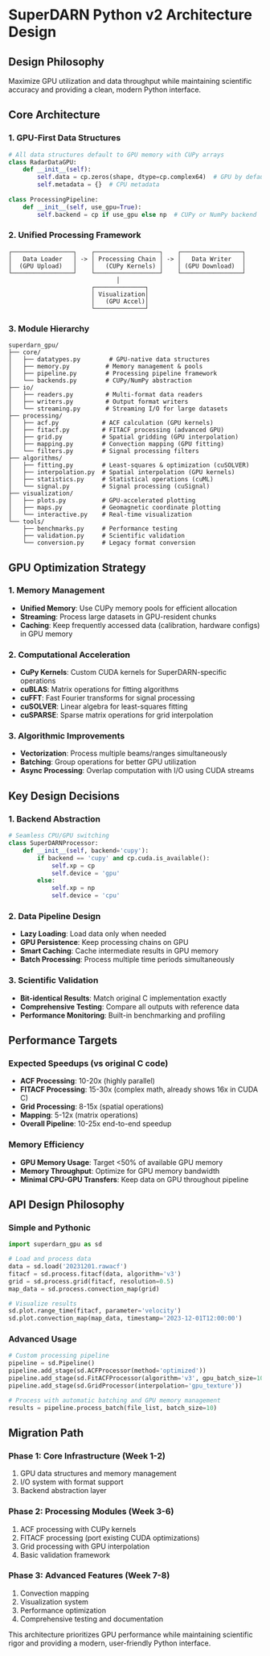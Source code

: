 # SuperDARN Python v2 Architecture Design

## Design Philosophy
Maximize GPU utilization and data throughput while maintaining scientific accuracy and providing a clean, modern Python interface.

## Core Architecture

### 1. **GPU-First Data Structures**
```python
# All data structures default to GPU memory with CUPy arrays
class RadarDataGPU:
    def __init__(self):
        self.data = cp.zeros(shape, dtype=cp.complex64)  # GPU by default
        self.metadata = {}  # CPU metadata
        
class ProcessingPipeline:
    def __init__(self, use_gpu=True):
        self.backend = cp if use_gpu else np  # CUPy or NumPy backend
```

### 2. **Unified Processing Framework**
```
┌─────────────────┐    ┌──────────────────┐    ┌─────────────────┐
│   Data Loader   │ -> │ Processing Chain │ -> │   Data Writer   │
│  (GPU Upload)   │    │   (CUPy Kernels) │    │ (GPU Download)  │
└─────────────────┘    └──────────────────┘    └─────────────────┘
                              │
                       ┌──────────────┐
                       │ Visualization│
                       │   (GPU Accel)│
                       └──────────────┘
```

### 3. **Module Hierarchy**

```
superdarn_gpu/
├── core/
│   ├── datatypes.py        # GPU-native data structures
│   ├── memory.py          # Memory management & pools
│   ├── pipeline.py        # Processing pipeline framework
│   └── backends.py        # CUPy/NumPy abstraction
├── io/
│   ├── readers.py         # Multi-format data readers
│   ├── writers.py         # Output format writers
│   └── streaming.py       # Streaming I/O for large datasets
├── processing/
│   ├── acf.py            # ACF calculation (GPU kernels)
│   ├── fitacf.py         # FITACF processing (advanced GPU)
│   ├── grid.py           # Spatial gridding (GPU interpolation)
│   ├── mapping.py        # Convection mapping (GPU fitting)
│   └── filters.py        # Signal processing filters
├── algorithms/
│   ├── fitting.py        # Least-squares & optimization (cuSOLVER)
│   ├── interpolation.py  # Spatial interpolation (GPU kernels)
│   ├── statistics.py     # Statistical operations (cuML)
│   └── signal.py         # Signal processing (cuSignal)
├── visualization/
│   ├── plots.py          # GPU-accelerated plotting
│   ├── maps.py           # Geomagnetic coordinate plotting
│   └── interactive.py    # Real-time visualization
└── tools/
    ├── benchmarks.py     # Performance testing
    ├── validation.py     # Scientific validation
    └── conversion.py     # Legacy format conversion
```

## GPU Optimization Strategy

### 1. **Memory Management**
- **Unified Memory**: Use CUPy memory pools for efficient allocation
- **Streaming**: Process large datasets in GPU-resident chunks
- **Caching**: Keep frequently accessed data (calibration, hardware configs) in GPU memory

### 2. **Computational Acceleration**
- **CuPy Kernels**: Custom CUDA kernels for SuperDARN-specific operations
- **cuBLAS**: Matrix operations for fitting algorithms
- **cuFFT**: Fast Fourier transforms for signal processing
- **cuSOLVER**: Linear algebra for least-squares fitting
- **cuSPARSE**: Sparse matrix operations for grid interpolation

### 3. **Algorithmic Improvements**
- **Vectorization**: Process multiple beams/ranges simultaneously
- **Batching**: Group operations for better GPU utilization
- **Async Processing**: Overlap computation with I/O using CUDA streams

## Key Design Decisions

### 1. **Backend Abstraction**
```python
# Seamless CPU/GPU switching
class SuperDARNProcessor:
    def __init__(self, backend='cupy'):
        if backend == 'cupy' and cp.cuda.is_available():
            self.xp = cp
            self.device = 'gpu'
        else:
            self.xp = np
            self.device = 'cpu'
```

### 2. **Data Pipeline Design**
- **Lazy Loading**: Load data only when needed
- **GPU Persistence**: Keep processing chains on GPU
- **Smart Caching**: Cache intermediate results in GPU memory
- **Batch Processing**: Process multiple time periods simultaneously

### 3. **Scientific Validation**
- **Bit-identical Results**: Match original C implementation exactly
- **Comprehensive Testing**: Compare all outputs with reference data
- **Performance Monitoring**: Built-in benchmarking and profiling

## Performance Targets

### Expected Speedups (vs original C code)
- **ACF Processing**: 10-20x (highly parallel)
- **FITACF Processing**: 15-30x (complex math, already shows 16x in CUDA C)
- **Grid Processing**: 8-15x (spatial operations)
- **Mapping**: 5-12x (matrix operations)
- **Overall Pipeline**: 10-25x end-to-end speedup

### Memory Efficiency
- **GPU Memory Usage**: Target <50% of available GPU memory
- **Memory Throughput**: Optimize for GPU memory bandwidth
- **Minimal CPU-GPU Transfers**: Keep data on GPU throughout pipeline

## API Design Philosophy

### Simple and Pythonic
```python
import superdarn_gpu as sd

# Load and process data
data = sd.load('20231201.rawacf')
fitacf = sd.process.fitacf(data, algorithm='v3')
grid = sd.process.grid(fitacf, resolution=0.5)
map_data = sd.process.convection_map(grid)

# Visualize results
sd.plot.range_time(fitacf, parameter='velocity')
sd.plot.convection_map(map_data, timestamp='2023-12-01T12:00:00')
```

### Advanced Usage
```python
# Custom processing pipeline
pipeline = sd.Pipeline()
pipeline.add_stage(sd.ACFProcessor(method='optimized'))
pipeline.add_stage(sd.FitACFProcessor(algorithm='v3', gpu_batch_size=1024))
pipeline.add_stage(sd.GridProcessor(interpolation='gpu_texture'))

# Process with automatic batching and GPU memory management
results = pipeline.process_batch(file_list, batch_size=10)
```

## Migration Path

### Phase 1: Core Infrastructure (Week 1-2)
1. GPU data structures and memory management
2. I/O system with format support
3. Backend abstraction layer

### Phase 2: Processing Modules (Week 3-6)
1. ACF processing with CUPy kernels
2. FITACF processing (port existing CUDA optimizations)
3. Grid processing with GPU interpolation
4. Basic validation framework

### Phase 3: Advanced Features (Week 7-8)
1. Convection mapping
2. Visualization system
3. Performance optimization
4. Comprehensive testing and documentation

This architecture prioritizes GPU performance while maintaining scientific rigor and providing a modern, user-friendly Python interface.